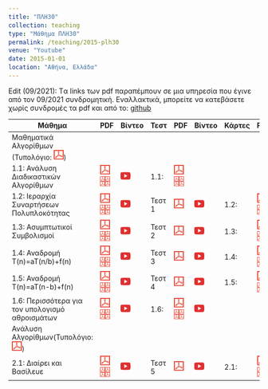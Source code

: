 ```yaml
---
title: "ΠΛΗ30"
collection: teaching
type: "Μάθημα ΠΛΗ30"
permalink: /teaching/2015-plh30
venue: "Youtube"
date: 2015-01-01
location: "Αθήνα, Ελλάδα"
---
```


Edit (09/2021): Tα links των pdf παραπέμπουν σε μια υπηρεσία που έγινε από τον 09/2021 συνδρομητική. Εναλλακτικά, μπορείτε να κατεβάσετε χωρίς συνδρομές τα pdf και από το: [github](https://github.com/psounis/notes)

| Μάθημα | PDF | Βίντεο | Τεστ | PDF | Βίντεο | Κάρτες | PDF | Βίντεο |
| --- | --- | --- | --- | --- | --- | --- | --- | --- |
| Μαθηματικά Αλγορίθμων (Τυπολόγιο: <a href="https://www.slideshare.net/DimitrisPsounis/30-1-54083971" target="_blank"><img src="/images/pdf20.png"></a>) |
| 1.1: Ανάλυση Διαδικαστικών Αλγορίθμων | <a href="https://www.slideshare.net/DimitrisPsounis/30-11-50926747" target="_blank"><img src="/images/pdf20.png"></a> <a href="https://www.slideshare.net/DimitrisPsounis/30-11-4in1" target="_blank"><img src="/images/pdf4.png"></a> | <a href="https://www.youtube.com/watch?v=ohvKjL3RVuE&list=PLLMmbOLFy25F_fwVjHKT8x_0hJif43CvP" target="_blank"><img src="/images/youtube20.png"></a> | 1.1: | <a href="https://www.slideshare.net/DimitrisPsounis/30-52693855" target="_blank"><img src="/images/pdf20.png"></a> <a href="https://www.slideshare.net/DimitrisPsounis/30-11-4sl" target="_blank"><img src="/images/pdf4.png"></a> |
| 1.2: Ιεραρχία Συναρτήσεων Πολυπλοκότητας | <a href="https://www.slideshare.net/DimitrisPsounis/30-12-50926750" target="_blank"><img src="/images/pdf20.png"></a> <a href="https://www.slideshare.net/DimitrisPsounis/30-12-4in1" target="_blank"><img src="/images/pdf4.png"></a> | <a href="https://www.youtube.com/watch?v=19fkjZLE0Pg&list=PLLMmbOLFy25HRoRYMTVc75jnd9s5qR5Al" target="_blank"><img src="/images/youtube20.png"></a> | Τεστ 1 | <a href="https://www.slideshare.net/DimitrisPsounis/30-1-50926760" target="_blank"><img src="/images/pdf20.png"></a> | <a href="https://www.youtube.com/watch?v=WTjVZjQZG-8&list=PLLMmbOLFy25EUFPkPQbkuV4vVtfAxZ9BM" target="_blank"><img src="/images/youtube20.png"></a> | 1.2: | <a href="https://www.slideshare.net/DimitrisPsounis/30-52971707" target="_blank"><img src="/images/pdf20.png"></a> <a href="https://www.slideshare.net/DimitrisPsounis/30-12-4sl" target="_blank"><img src="/images/pdf4.png"></a> | <a href="https://www.youtube.com/watch?v=-FudX8jaltc&list=PLLMmbOLFy25FPik_cVhfIFBuWM8y3yt-6" target="_blank"><img src="/images/youtube20.png"></a> |
| 1.3: Ασυμπτωτικοί Συμβολισμοί | <a href="https://www.slideshare.net/DimitrisPsounis/30-13-50926751" target="_blank"><img src="/images/pdf20.png"></a> <a href="https://www.slideshare.net/DimitrisPsounis/30-13-4in1" target="_blank"><img src="/images/pdf4.png"></a> | <a href="https://www.youtube.com/watch?v=JRFU5ZmL_A0&list=PLLMmbOLFy25HT75HvBGDzqu9KIhRazwoH" target="_blank"><img src="/images/youtube20.png"></a> | Τεστ 2 | <a href="https://www.slideshare.net/DimitrisPsounis/30-2-50926756" target="_blank"><img src="/images/pdf20.png"></a> | <a href="https://www.youtube.com/watch?v=wMnUn4lYg7Q&list=PLLMmbOLFy25FlIsx_rmL-GSBL6PgYjpZ0" target="_blank"><img src="/images/youtube20.png"></a> | 1.3: | <a href="https://www.slideshare.net/DimitrisPsounis/30-13-53213267" target="_blank"><img src="/images/pdf20.png"></a> <a href="https://www.slideshare.net/DimitrisPsounis/30-13-4sl" target="_blank"><img src="/images/pdf4.png"></a> | <a href="https://www.youtube.com/watch?v=Cv5xOFhIYac&list=PLLMmbOLFy25EymF6-N_I8IicrNbXggVe5" target="_blank"><img src="/images/youtube20.png"></a> |
| 1.4: Αναδρομή T(n)=aT(n/b)+f(n) | <a href="https://www.slideshare.net/DimitrisPsounis/30-14-50926754" target="_blank"><img src="/images/pdf20.png"></a> <a href="https://www.slideshare.net/DimitrisPsounis/30-14-4in1" target="_blank"><img src="/images/pdf4.png"></a> | <a href="https://www.youtube.com/watch?v=vbt_K-niUwo&list=PLLMmbOLFy25HGQmU13KWkQgo1pJT7dgUp" target="_blank"><img src="/images/youtube20.png"></a> | Τεστ 3 | <a href="https://www.slideshare.net/DimitrisPsounis/30-3-50926761" target="_blank"><img src="/images/pdf20.png"></a> | <a href="https://www.youtube.com/watch?v=ehLLV4hWkmM&list=PLLMmbOLFy25EVXeNyQbTRaDRdDkh2HM1_" target="_blank"><img src="/images/youtube20.png"></a> | 1.4: | <a href="https://www.slideshare.net/DimitrisPsounis/30-14-53234958" target="_blank"><img src="/images/pdf20.png"></a> <a href="https://www.slideshare.net/DimitrisPsounis/30-14-4sl" target="_blank"><img src="/images/pdf4.png"></a> | <a href="https://www.youtube.com/watch?v=-uifDhhm7IY&list=PLLMmbOLFy25HxaYeEk7JQb-HmeqdUKUbm" target="_blank"><img src="/images/youtube20.png"></a> |
| 1.5: Αναδρομή T(n)=aT(n-b)+f(n) | <a href="https://www.slideshare.net/DimitrisPsounis/30-15-50926764" target="_blank"><img src="/images/pdf20.png"></a> <a href="https://www.slideshare.net/DimitrisPsounis/30-15-4in1" target="_blank"><img src="/images/pdf4.png"></a> | <a href="https://www.youtube.com/watch?v=PkmRs5ywpxQ&list=PLLMmbOLFy25EoxmF9lF4tKph6lZ5JLWlZ" target="_blank"><img src="/images/youtube20.png"></a> | Τεστ 4 | <a href="https://www.slideshare.net/DimitrisPsounis/30-4-50926758" target="_blank"><img src="/images/pdf20.png"></a> | <a href="https://www.youtube.com/watch?v=Fu5UPAeELaw&list=PLLMmbOLFy25H9tdsO2or8ycutd3w4h8j-" target="_blank"><img src="/images/youtube20.png"></a> | 1.5: | <a href="https://www.slideshare.net/DimitrisPsounis/30-15-53396404" target="_blank"><img src="/images/pdf20.png"></a> <a href="https://www.slideshare.net/DimitrisPsounis/30-15-4sl" target="_blank"><img src="/images/pdf4.png"></a> | <a href="https://www.youtube.com/watch?v=ABDbsKBEjhM&list=PLLMmbOLFy25HRN9dQ7TXzZCapsNGSmxWA" target="_blank"><img src="/images/youtube20.png"></a> |
| 1.6: Περισσότερα για τον υπολογισμό αθροισμάτων | <a href="https://www.slideshare.net/DimitrisPsounis/30-16" target="_blank"><img src="/images/pdf20.png"></a> <a href="https://www.slideshare.net/DimitrisPsounis/30-16-53752765" target="_blank"><img src="/images/pdf4.png"></a> | <a href="https://www.youtube.com/watch?v=q9X7HrgGR40&list=PLLMmbOLFy25Hre3cwhYXsPmTH-LuQ6q3H" target="_blank"><img src="/images/youtube20.png"></a> | 1.6: | <a href="https://www.slideshare.net/DimitrisPsounis/30-16-53752766" target="_blank"><img src="/images/pdf20.png"></a> <a href="https://www.slideshare.net/DimitrisPsounis/30-16-53752767" target="_blank"><img src="/images/pdf4.png"></a> | <a href="https://www.youtube.com/watch?v=yTCv_2YLsoY&list=PLLMmbOLFy25GINu0T41rX8SZUKw-2qmMI" target="_blank"><img src="/images/youtube20.png"></a> |
| Ανάλυση Αλγορίθμων(Τυπολόγιο: <a href="https://www.slideshare.net/DimitrisPsounis/30-2-54867355" target="_blank"><img src="/images/pdf20.png"></a>) |
| 2.1: Διαίρει και Βασίλευε | <a href="https://www.slideshare.net/DimitrisPsounis/30-21" target="_blank"><img src="/images/pdf20.png"></a> <a href="https://www.slideshare.net/DimitrisPsounis/30-21-54327082" target="_blank"><img src="/images/pdf4.png"></a> | <a href="https://www.youtube.com/watch?v=rBsor6MxXI8&list=PLLMmbOLFy25Fcio7V2CMdU7DtW-O2V69z" target="_blank"><img src="/images/youtube20.png"></a> | Τεστ 5 | <a href="https://www.slideshare.net/DimitrisPsounis/30-5-50926759" target="_blank"><img src="/images/pdf20.png"></a> | <a href="https://www.youtube.com/watch?v=WZBPdiBySgs&list=PLLMmbOLFy25HUpNQTWEifcOCxvKKwelBq" target="_blank"><img src="/images/youtube20.png"></a> | 2.1: | <a href="https://www.slideshare.net/DimitrisPsounis/30-21-54327095" target="_blank"><img src="/images/pdf20.png"></a> <a href="https://www.slideshare.net/DimitrisPsounis/30-21-54327110" target="_blank"><img src="/images/pdf4.png"></a> | <a href="https://www.youtube.com/watch?v=122tECY53vk&list=PLLMmbOLFy25HRYSU6wgIH_lknuMHrrGSz" target="_blank"><img src="/images/youtube20.png"></a> |
